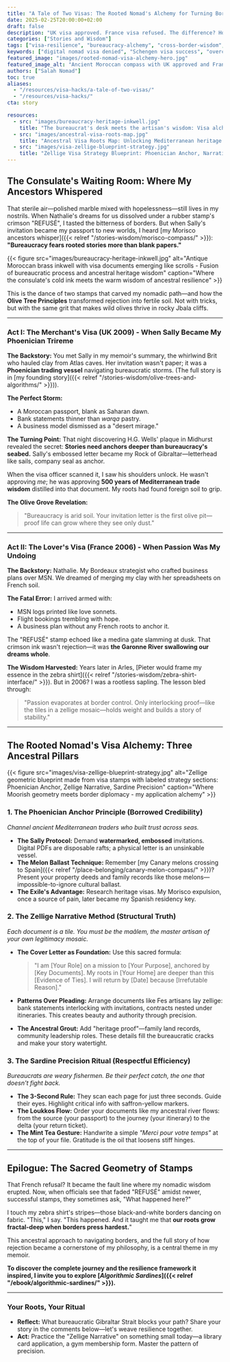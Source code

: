 ```yaml
---
title: "A Tale of Two Visas: The Rooted Nomad's Alchemy for Turning Borders into Bridges"
date: 2025-02-25T20:00:00+02:00
draft: false
description: "UK visa approved. France visa refused. The difference? How I channeled my ancestors' exile into bureaucratic resilience. A nomad's guide to transforming 'REFUSÉ' stamps into roots."
categories: ["Stories and Wisdom"]
tags: ["visa-resilience", "bureaucracy-alchemy", "cross-border-wisdom", "ancestral-strategy", "rooted-nomad"]
keywords: ["digital nomad visa denied", "Schengen visa success", "overcoming immigration refusal", "cultural intelligence for visas", "Salah Nomad visa wisdom"]
featured_image: "images/rooted-nomad-visa-alchemy-hero.jpg"
featured_image_alt: "Ancient Moroccan compass with UK approved and France refused visa stamps embedded in zellige mosaic pattern surrounded by olive branches - Rooted Nomad visa alchemy"
authors: ["Salah Nomad"]
toc: true
aliases:
  - "/resources/visa-hacks/a-tale-of-two-visas/"
  - "/resources/visa-hacks/"
cta: story

resources:
  - src: "images/bureaucracy-heritage-inkwell.jpg"
    title: "The bureaucrat's desk meets the artisan's wisdom: Visa alchemy toolkit"
  - src: "images/ancestral-visa-roots-map.jpg"
    title: "Ancestral Visa Roots Map: Unlocking Mediterranean heritage pathways"
  - src: "images/visa-zellige-blueprint-strategy.jpg"
    title: "Zellige Visa Strategy Blueprint: Phoenician Anchor, Narrative Tiles, Sardine Precision"
---
```


## The Consulate's Waiting Room: Where My Ancestors Whispered

That sterile air—polished marble mixed with hopelessness—still lives in my nostrils. When Nathalie's dreams for us dissolved under a rubber stamp's crimson "REFUSÉ", I tasted the bitterness of borders. But when Sally's invitation became my passport to new worlds, I heard [my Morisco ancestors whisper]({{< relref "/stories-wisdom/morisco-compass/" >}}): **"Bureaucracy fears rooted stories more than blank papers."**

{{< figure src="images/bureaucracy-heritage-inkwell.jpg" 
    alt="Antique Moroccan brass inkwell with visa documents emerging like scrolls - Fusion of bureaucratic process and ancestral heritage wisdom" 
    caption="Where the consulate's cold ink meets the warm wisdom of ancestral resilience" >}}

This is the dance of two stamps that carved my nomadic path—and how the **Olive Tree Principles** transformed rejection into fertile soil. Not with tricks, but with the same grit that makes wild olives thrive in rocky Jbala cliffs.

---

### Act I: The Merchant's Visa (UK 2009) - When Sally Became My Phoenician Trireme

**The Backstory:** You met Sally in my memoir's summary, the whirlwind Brit who hauled clay from Atlas caves. Her invitation wasn't paper; it was a **Phoenician trading vessel** navigating bureaucratic storms. (The full story is in [my founding story]({{< relref "/stories-wisdom/olive-trees-and-algorithms/" >}})).

**The Perfect Storm:**
- A Moroccan passport, blank as Saharan dawn.
- Bank statements thinner than *warqa* pastry.
- A business model dismissed as a "desert mirage."

**The Turning Point:** That night discovering H.G. Wells' plaque in Midhurst revealed the secret: **Stories need anchors deeper than bureaucracy's seabed.** Sally's embossed letter became my Rock of Gibraltar—letterhead like sails, company seal as anchor.

When the visa officer scanned it, I saw his shoulders unlock. He wasn't approving *me*; he was approving **500 years of Mediterranean trade wisdom** distilled into that document. My roots had found foreign soil to grip.

**The Olive Grove Revelation:**
> "Bureaucracy is arid soil. Your invitation letter is the first olive pit—proof life can grow where they see only dust."

---

### Act II: The Lover's Visa (France 2006) - When Passion Was My Undoing

**The Backstory:** Nathalie. My Bordeaux strategist who crafted business plans over MSN. We dreamed of merging my clay with her spreadsheets on French soil.

**The Fatal Error:** I arrived armed with:
- MSN logs printed like love sonnets.
- Flight bookings trembling with hope.
- A business plan without any French roots to anchor it.

The "REFUSÉ" stamp echoed like a medina gate slamming at dusk. That crimson ink wasn't rejection—it was **the Garonne River swallowing our dreams whole**.

**The Wisdom Harvested:** Years later in Arles, [Pieter would frame my essence in the zebra shirt]({{< relref "/stories-wisdom/zebra-shirt-interface/" >}}). But in 2006? I was a rootless sapling. The lesson bled through:
> "Passion evaporates at border control. Only interlocking proof—like the tiles in a zellige mosaic—holds weight and builds a story of stability."

---

## The Rooted Nomad's Visa Alchemy: Three Ancestral Pillars

{{< figure src="images/visa-zellige-blueprint-strategy.jpg" 
    alt="Zellige geometric blueprint made from visa stamps with labeled strategy sections: Phoenician Anchor, Zellige Narrative, Sardine Precision" 
    caption="Where Moorish geometry meets border diplomacy - my application alchemy" >}}

### 1. The Phoenician Anchor Principle (Borrowed Credibility)
*Channel ancient Mediterranean traders who built trust across seas.*

- **The Sally Protocol:** Demand **watermarked, embossed** invitations. Digital PDFs are disposable rafts; a physical letter is an unsinkable vessel.
- **The Melon Ballast Technique:** Remember [my Canary melons crossing to Spain]({{< relref "/place-belonging/canary-melon-compass/" >}})? Present your property deeds and family records like those melons—impossible-to-ignore cultural ballast.
- **The Exile's Advantage:** Research heritage visas. My Morisco expulsion, once a source of pain, later became my Spanish residency key.

### 2. The Zellige Narrative Method (Structural Truth)
_Each document is a tile. You must be the maâlem, the master artisan of your own legitimacy mosaic._

- **The Cover Letter as Foundation:** Use this sacred formula:
  > "I am [Your Role] on a mission to [Your Purpose], anchored by [Key Documents]. My roots in [Your Home] are deeper than this [Evidence of Ties]. I will return by [Date] because [Irrefutable Reason]."

- **Patterns Over Pleading:** Arrange documents like Fes artisans lay zellige: bank statements interlocking with invitations, contracts nested under itineraries. This creates beauty and authority through precision.

- **The Ancestral Grout:** Add "heritage proof"—family land records, community leadership roles. These details fill the bureaucratic cracks and make your story watertight.

### 3. The Sardine Precision Ritual (Respectful Efficiency)
_Bureaucrats are weary fishermen. Be their perfect catch, the one that doesn't fight back._

- **The 3-Second Rule:** They scan each page for just three seconds. Guide their eyes. Highlight critical info with saffron-yellow markers.
- **The Loukkos Flow:** Order your documents like my ancestral river flows: from the source (your passport) to the journey (your itinerary) to the delta (your return ticket).
- **The Mint Tea Gesture:** Handwrite a simple *"Merci pour votre temps"* at the top of your file. Gratitude is the oil that loosens stiff hinges.

---

## Epilogue: The Sacred Geometry of Stamps

That French refusal? It became the fault line where my nomadic wisdom erupted. Now, when officials see that faded "REFUSÉ" amidst newer, successful stamps, they sometimes ask, "What happened here?"

I touch my zebra shirt's stripes—those black-and-white borders dancing on fabric. "This," I say. "This happened. And it taught me that **our roots grow fractal-deep when borders press hardest.**"

This ancestral approach to navigating borders, and the full story of how rejection became a cornerstone of my philosophy, is a central theme in my memoir.

**To discover the complete journey and the resilience framework it inspired, I invite you to explore [*Algorithmic Sardines*]({{< relref "/ebook/algorithmic-sardines/" >}}).**

---

### **Your Roots, Your Ritual**
- **Reflect:** What bureaucratic Gibraltar Strait blocks your path? Share your story in the comments below—let's weave resilience together.
- **Act:** Practice the "Zellige Narrative" on something small today—a library card application, a gym membership form. Master the pattern of precision.